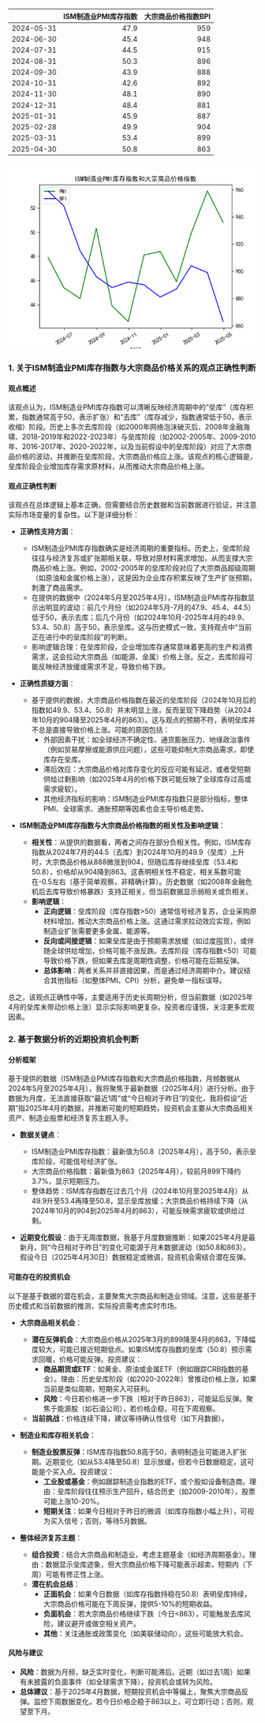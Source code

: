 |            |   ISM制造业PMI库存指数 |   大宗商品价格指数BPI |
|:-----------|-----------------------:|----------------------:|
| 2024-05-31 |                   47.9 |                   959 |
| 2024-06-30 |                   45.4 |                   948 |
| 2024-07-31 |                   44.5 |                   915 |
| 2024-08-31 |                   50.3 |                   896 |
| 2024-09-30 |                   43.9 |                   888 |
| 2024-10-31 |                   42.6 |                   892 |
| 2024-11-30 |                   48.1 |                   890 |
| 2024-12-31 |                   48.4 |                   881 |
| 2025-01-31 |                   45.9 |                   887 |
| 2025-02-28 |                   49.9 |                   904 |
| 2025-03-31 |                   53.4 |                   899 |
| 2025-04-30 |                   50.8 |                   863 |

![图](PMI_BPI.png)

### 1. 关于ISM制造业PMI库存指数与大宗商品价格关系的观点正确性判断

#### 观点概述
该观点认为，ISM制造业PMI库存指数可以清晰反映经济周期中的“垒库”（库存积累，指数通常高于50，表示扩张）和“去库”（库存减少，指数通常低于50，表示收缩）阶段。历史上多次去库阶段（如2000年网络泡沫破灭后、2008年金融海啸、2018-2019年和2022-2023年）与垒库阶段（如2002-2005年、2009-2010年、2016-2017年、2020-2022年，以及当前假设中的垒库阶段）对应了大宗商品价格的波动，并推断在垒库阶段，大宗商品价格应上涨。该观点的核心逻辑是，垒库阶段企业增加库存需求原材料，从而推动大宗商品价格上涨。

#### 观点正确性判断
该观点在总体逻辑上基本正确，但需要结合历史数据和当前数据进行验证，并注意实际市场变量的复杂性。以下是详细分析：

- **正确性支持方面**：
  - ISM制造业PMI库存指数确实是经济周期的重要指标。历史上，垒库阶段往往与经济复苏或扩张期相关联，导致对原材料需求增加，从而支撑大宗商品价格上涨。例如，2002-2005年的垒库阶段对应了大宗商品超级周期（如原油和金属价格上涨），这是因为企业库存积累反映了生产扩张预期，刺激了商品需求。
  - 在提供的数据中（2024年5月至2025年4月），ISM制造业PMI库存指数显示出明显的波动：前几个月份（如2024年5月-7月的47.9、45.4、44.5）低于50，表示去库；后几个月份（如2024年10月-2025年4月的49.9、53.4、50.8）高于50，表示垒库。这与历史模式一致，支持观点中“当前正在进行中的垒库阶段”的判断。
  - 影响逻辑合理：在垒库阶段，企业增加库存通常意味着更高的生产和消费需求，这会拉动大宗商品（如能源、金属）价格上涨。反之，去库阶段可能反映经济放缓或需求不足，导致价格下跌。

- **正确性质疑方面**：
  - 基于提供的数据，大宗商品价格指数在最近的垒库阶段（2024年10月后的指数如49.9、53.4、50.8）并未明显上涨，反而呈现下降趋势（从2024年10月的904降至2025年4月的863）。这与观点的预期不符，表明垒库并不总是直接导致价格上涨。可能的原因包括：
    - 外部因素干扰：如全球经济不确定性、通货膨胀压力、地缘政治事件（例如贸易摩擦或能源供应问题），这些可能抑制大宗商品需求，即使库存在垒库。
    - 滞后效应：大宗商品价格对库存变化的反应可能有延迟，或者受短期供给过剩影响（如2025年4月的价格下跌可能反映了全球库存过高或需求疲软）。
    - 其他经济指标的影响：ISM制造业PMI库存指数只是部分指标，整体PMI、全球需求、通胀预期等因素也会主导价格走势。

- **ISM制造业PMI库存指数与大宗商品价格指数的相关性及影响逻辑**：
  - **相关性**：从提供的数据看，两者之间存在部分负相关性。例如，ISM库存指数从2024年7月的44.5（去库）到2024年10月的49.9（垒库）上升时，大宗商品价格从888微涨到904，但随后库存继续垒库（53.4和50.8），价格却从904降到863。这表明相关性不稳定，相关系数可能在-0.5左右（基于简单观察，非精确计算）。历史数据（如2008年金融危机后去库导致价格暴跌）支持正相关，但当前数据显示弱相关或负相关。
  - **影响逻辑**：
    - **正向逻辑**：垒库阶段（库存指数>50）通常信号经济复苏，企业采购原材料增加，推动大宗商品价格上涨。这通过需求拉动效应实现，例如制造业扩张需要更多金属、能源等。
    - **反向或间接逻辑**：如果垒库是由于预期需求放缓（如过度囤货），或伴随全球供给增加，价格可能不涨反跌。去库阶段（库存指数<50）可能导致价格下跌，但如果去库是周期性调整，价格可能在后期反弹。
    - **总体影响**：两者关系并非直接因果，而是通过经济周期中介。建议结合其他指标（如整体PMI、CPI）分析，避免单一指标误导。

总之，该观点正确性中等，主要适用于历史长周期分析，但当前数据（如2025年4月的垒库未带动价格上涨）显示实际影响更复杂。投资者应谨慎，关注更多宏观因素。

### 2. 基于数据分析的近期投资机会判断

#### 分析框架
基于提供的数据（ISM制造业PMI库存指数和大宗商品价格指数，月频数据从2024年5月至2025年4月），我将聚焦于最新数据（2025年4月）进行分析。由于数据为月度，无法直接获取“最近1周”或“今日相对于昨日”的变化，我将假设“近期”指2025年4月的数据，并推断可能的短期趋势。投资机会主要从大宗商品相关资产、制造业股票和经济复苏主题入手。

- **数据关键点**：
  - ISM制造业PMI库存指数：最新值为50.8（2025年4月），高于50，表示垒库阶段，可能信号经济扩张。
  - 大宗商品价格指数：最新值为863（2025年4月），较前月899下降约3.7%，显示短期压力。
  - 整体趋势：ISM库存指数在过去几个月（2024年10月至2025年4月）从49.9升至53.4再降至50.8，显示垒库放缓；大宗商品价格持续下降（从2024年10月的904到2025年4月的863），可能反映需求疲软或供给过剩。

- **近期变化假设**：由于无周度数据，我基于月度数据推断：如果2025年4月是最新月，则“今日相对于昨日”的变化可能源于月末数据波动（如50.8和863）。假设今日（2025年4月30日）数据稳定或微调，投资机会需结合潜在反弹。

#### 可能存在的投资机会
以下是基于数据的潜在机会，主要聚焦大宗商品和制造业领域。注意，这些是基于历史模式和当前数据的推测，实际投资需考虑实时市场。

- **大宗商品相关机会**：
  - **潜在反弹机会**：大宗商品价格从2025年3月的899降至4月的863，下降幅度较大，可能已接近短期低点。如果ISM库存指数的垒库（50.8）预示需求回暖，价格可能反弹。投资建议：
    - **商品期货或ETF**：如黄金、原油或金属ETF（例如跟踪CRB指数的基金）。理由：历史垒库阶段（如2020-2022年）曾推动价格上涨，如果当前是类似周期，短期买入可获利。
    - **风险**：今日若价格进一步下跌（相对于昨日863），可能延后反弹。聚焦于能源股（如石油公司），若价格企稳，可在下周观察。
  - **当前挑战**：价格连续下降，建议等待确认性信号（如下月数据）。

- **制造业和库存相关机会**：
  - **制造业股票反弹**：ISM库存指数50.8高于50，表明制造业可能进入扩张期。近期变化（如从53.4降至50.8）显示放缓，但若今日数据稳定，这可能是个买入点。投资建议：
    - **工业股或基金**：例如跟踪制造业指数的ETF，或个股如设备制造商。理由：垒库阶段往往预示生产回升，结合历史（如2009-2010年），股票可能上涨10-20%。
    - **短期关注**：如果今日相对于昨日的微调（如库存指数小幅上升），可视为买入信号；否则，等待5月数据。

- **整体经济复苏主题**：
  - **组合投资**：结合大宗商品和制造业，考虑主题基金（如经济周期基金）。理由：数据显示垒库迹象，但大宗商品价格下降可能表示超卖，短期内（下周）可能有修正性上涨。
  - **潜在机会总结**：
    - **正面机会**：如果今日数据（如库存指数持稳在50.8）表明垒库持续，大宗商品价格可能在下周反弹，提供5-10%的短期收益。
    - **负面机会**：若大宗商品价格继续下跌（今日<863），可能触发去库风险，建议避开或做空相关资产。
    - **其他**：关注通胀或政策变化（如美联储动向），这些可能放大机会。

#### 风险与建议
- **风险**：数据为月频，缺乏实时变化，判断可能滞后。近期（如过去1周）如果有未披露的负面事件（如全球需求下降），投资机会或转为风险。
- **总体建议**：基于2025年4月数据，短期投资机会中等偏上，聚焦大宗商品反弹。监控下周数据变化，若今日价格企稳于863以上，可立即行动；否则，观望至下月。